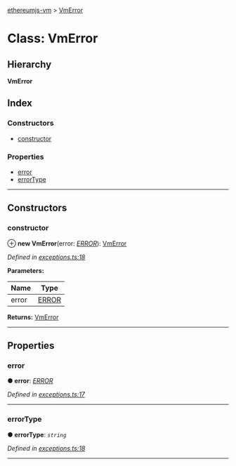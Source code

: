 [ethereumjs-vm](../README.md) > [VmError](../classes/vmerror.md)

# Class: VmError

## Hierarchy

**VmError**

## Index

### Constructors

* [constructor](vmerror.md#constructor)

### Properties

* [error](vmerror.md#error)
* [errorType](vmerror.md#errortype)

---

## Constructors

<a id="constructor"></a>

###  constructor

⊕ **new VmError**(error: *[ERROR](../enums/error.md)*): [VmError](vmerror.md)

*Defined in [exceptions.ts:18](https://github.com/ethereumjs/ethereumjs-vm/blob/c389bbb/lib/exceptions.ts#L18)*

**Parameters:**

| Name | Type |
| ------ | ------ |
| error | [ERROR](../enums/error.md) |

**Returns:** [VmError](vmerror.md)

___

## Properties

<a id="error"></a>

###  error

**● error**: *[ERROR](../enums/error.md)*

*Defined in [exceptions.ts:17](https://github.com/ethereumjs/ethereumjs-vm/blob/c389bbb/lib/exceptions.ts#L17)*

___
<a id="errortype"></a>

###  errorType

**● errorType**: *`string`*

*Defined in [exceptions.ts:18](https://github.com/ethereumjs/ethereumjs-vm/blob/c389bbb/lib/exceptions.ts#L18)*

___

